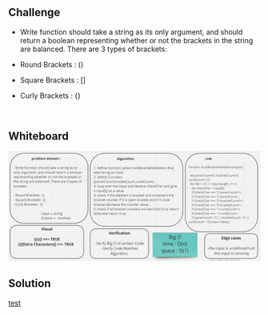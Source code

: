 #

## Challenge


- Write function should take a string as its only argument, and should return a boolean representing whether or not the brackets in the string are balanced. There are 3 types of brackets:

- Round Brackets : ()
- Square Brackets : []
- Curly Brackets : {}

<br>

## Whiteboard
![](../img/challenge13.png)

## Solution
[test](https://github.com/AnwarAbbass/data-structures-and-algorithms/runs/2725285335?check_suite_focus=true)


